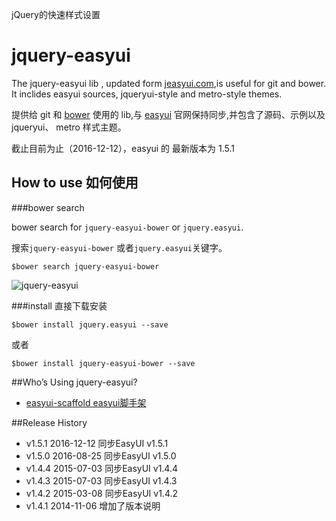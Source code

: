 jQuery的快速样式设置

jquery-easyui
=============

The jquery-easyui lib , updated form [jeasyui.com](http://www.jeasyui.com/),is useful for git and bower.
It inclides easyui sources, jqueryui-style and metro-style themes.

提供给 git 和 [bower](http://bower.io) 使用的 lib,与 [easyui](http://www.jeasyui.com/) 官网保持同步,并包含了源码、示例以及 jqueryui、 metro 样式主题。

截止目前为止（2016-12-12），easyui 的 最新版本为 1.5.1

## How to use 如何使用

###bower search 

bower search for `jquery-easyui-bower` or `jquery.easyui`.

搜索`jquery-easyui-bower` 或者`jquery.easyui`关键字。

	$bower search jquery-easyui-bower

![jquery-easyui](http://i1288.photobucket.com/albums/b484/waylau/waylau%20blog/easyui_zps899e00b7.jpg)

###install 直接下载安装

	$bower install jquery.easyui --save

或者

	$bower install jquery-easyui-bower --save

##Who’s Using jquery-easyui?

* [easyui-scaffold easyui脚手架](https://github.com/waylau/easyui-scaffold)

##Release History

* v1.5.1  2016-12-12 同步EasyUI v1.5.1
* v1.5.0  2016-08-25 同步EasyUI v1.5.0
* v1.4.4  2015-07-03 同步EasyUI v1.4.4
* v1.4.3  2015-07-03 同步EasyUI v1.4.3
* v1.4.2  2015-03-08 同步EasyUI v1.4.2
* v1.4.1  2014-11-06 增加了版本说明
